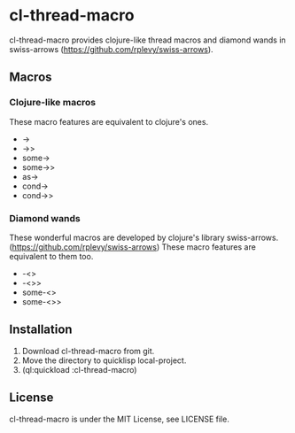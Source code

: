 # cl-thread-macro

cl-thread-macro provides clojure-like thread macros and diamond wands in swiss-arrows (https://github.com/rplevy/swiss-arrows).


## Macros

### Clojure-like macros

These macro features are equivalent to clojure's ones.

- ->
- ->>
- some->
- some->>
- as->
- cond->
- cond->>

### Diamond wands

These wonderful macros are developed by clojure's library swiss-arrows. (https://github.com/rplevy/swiss-arrows)
These macro features are equivalent to them too.

- -<>
- -<>>
- some-<>
- some-<>>

## Installation

1. Download cl-thread-macro from git.
1. Move the directory to quicklisp local-project.
1. (ql:quickload :cl-thread-macro)

## License

cl-thread-macro is under the MIT License, see LICENSE file.
